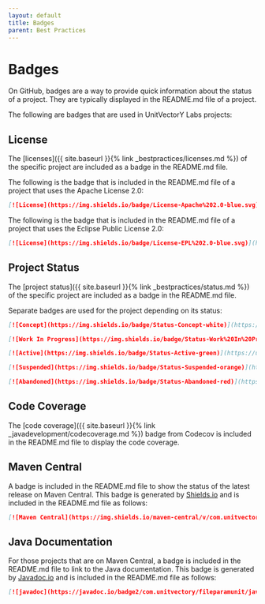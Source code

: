 ```yaml
---
layout: default
title: Badges
parent: Best Practices
---
```


# Badges

On GitHub, badges are a way to provide quick information about the status of a project.  They are typically displayed in the README.md file of a project.  

The following are badges that are used in UnitVectorY Labs projects:

## License

The [licenses]({{ site.baseurl }}{% link _bestpractices/licenses.md %}) of the specific project are included as a badge in the README.md file.

The following is the badge that is included in the README.md file of a project that uses the Apache License 2.0:

```markdown
[![License](https://img.shields.io/badge/License-Apache%202.0-blue.svg)](https://opensource.org/licenses/Apache-2.0)
```

The following is the badge that is included in the README.md file of a project that uses the Eclipse Public License 2.0:

```markdown
[![License](https://img.shields.io/badge/License-EPL%202.0-blue.svg)](https://www.eclipse.org/legal/epl-v20.html)
```

## Project Status

The [project status]({{ site.baseurl }}{% link _bestpractices/status.md %}) of the specific project are included as a badge in the README.md file.

Separate badges are used for the project depending on its status:

```markdown
[![Concept](https://img.shields.io/badge/Status-Concept-white)](https://unitvectory-labs.github.io/uvy-labs-guide/bestpractices/status.html#concept)
```

```markdown
[![Work In Progress](https://img.shields.io/badge/Status-Work%20In%20Progress-yellow)](https://unitvectory-labs.github.io/uvy-labs-guide/bestpractices/status.html#work-in-progress)
```

```markdown
[![Active](https://img.shields.io/badge/Status-Active-green)](https://unitvectory-labs.github.io/uvy-labs-guide/bestpractices/status.html#active)
```

```markdown
[![Suspended](https://img.shields.io/badge/Status-Suspended-orange)](https://unitvectory-labs.github.io/uvy-labs-guide/bestpractices/status.html#suspended)
```

```markdown
[![Abandoned](https://img.shields.io/badge/Status-Abandoned-red)](https://unitvectory-labs.github.io/uvy-labs-guide/bestpractices/status.html#abandoned)
```

## Code Coverage

The [code coverage]({{ site.baseurl }}{% link _javadevelopment/codecoverage.md %}) badge from Codecov is included in the README.md file to display the code coverage.

## Maven Central

A badge is included in the README.md file to show the status of the latest release on Maven Central.  This badge is generated by [Shields.io](https://shields.io/) and is included in the README.md file as follows:

```markdown
[![Maven Central](https://img.shields.io/maven-central/v/com.unitvectory/fileparamunit)](https://central.sonatype.com/artifact/com.unitvectory/fileparamunit)
```

## Java Documentation

For those projects that are on Maven Central, a badge is included in the README.md file to link to the Java documentation.  This badge is generated by [Javadoc.io](https://javadoc.io/) and is included in the README.md file as follows:

```markdown
[![javadoc](https://javadoc.io/badge2/com.unitvectory/fileparamunit/javadoc.svg)](https://javadoc.io/doc/com.unitvectory/fileparamunit)
```
